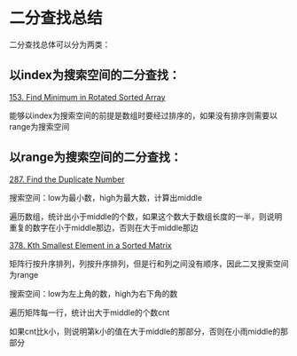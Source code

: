 # 二分查找总结

二分查找总体可以分为两类：

## 以index为搜索空间的二分查找：

[153. Find Minimum in Rotated Sorted Array](https://leetcode.com/problems/find-minimum-in-rotated-sorted-array/#/description)

能够以index为搜索空间的前提是数组时要经过排序的，如果没有排序则需要以range为搜索空间

## 以range为搜索空间的二分查找：

[287. Find the Duplicate Number](https://leetcode.com/problems/find-the-duplicate-number/#/description)

搜索空间：low为最小数，high为最大数，计算出middle

遍历数组，统计出小于middle的个数，如果这个数大于数组长度的一半，则说明重复的数字在小于middle那边，否则在大于middle那边

[378. Kth Smallest Element in a Sorted Matrix](https://leetcode.com/problems/find-the-duplicate-number/#/description)

矩阵行按升序排列，列按升序排列，但是行和列之间没有顺序，因此二叉搜索空间为range

搜索空间：low为左上角的数，high为右下角的数

遍历矩阵每一行，统计出大于middle的个数cnt

如果cnt比k小，则说明第k小的值在大于middle的那部分，否则在小雨middle的那部分



